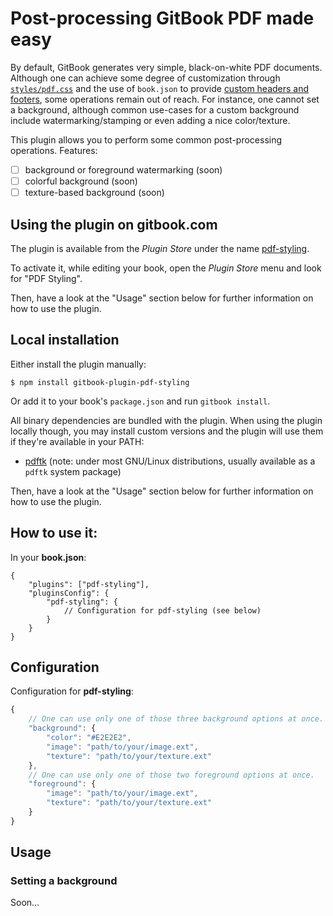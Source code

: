 Post-processing GitBook PDF made easy
=====================================

By default, GitBook generates very simple, black-on-white PDF documents. Although one can achieve some degree of customization through [`styles/pdf.css`](https://help.gitbook.com/styling/book.html) and the use of `book.json` to provide [custom headers and footers](https://help.gitbook.com/format/configuration.html), some operations remain out of reach. For instance, one cannot set a background, although common use-cases for a custom background include watermarking/stamping or even adding a nice color/texture.

This plugin allows you to perform some common post-processing operations. Features:

- [ ] background or foreground watermarking (soon)
- [ ] colorful background (soon)
- [ ] texture-based background (soon)

## Using the plugin on gitbook.com

The plugin is available from the *Plugin Store* under the name [pdf-styling](https://plugins.gitbook.com/plugin/pdf-styling).

To activate it, while editing your book, open the *Plugin Store* menu and look for "PDF Styling".

Then, have a look at the "Usage" section below for further information on how to use the plugin.

## Local installation

Either install the plugin manually:

```
$ npm install gitbook-plugin-pdf-styling
```

Or add it to your book's `package.json` and run `gitbook install`.

All binary dependencies are bundled with the plugin. When using the plugin locally though, you may install custom versions and the plugin will use them if they're available in your PATH:

* [pdftk](https://www.pdflabs.com/tools/pdftk-the-pdf-toolkit/) (note: under most GNU/Linux distributions, usually available as a `pdftk` system package)

Then, have a look at the "Usage" section below for further information on how to use the plugin.

## How to use it:

In your **book.json**:

```
{
    "plugins": ["pdf-styling"],
    "pluginsConfig": {
        "pdf-styling": {
            // Configuration for pdf-styling (see below)
        }
    }
}
```

## Configuration

Configuration for **pdf-styling**:

```js
{
    // One can use only one of those three background options at once.
    "background": {
        "color": "#E2E2E2",
        "image": "path/to/your/image.ext",
        "texture": "path/to/your/texture.ext"
    },
    // One can use only one of those two foreground options at once.
    "foreground": {
        "image": "path/to/your/image.ext",
        "texture": "path/to/your/texture.ext"
    }
}
```

## Usage

### Setting a background

Soon…
